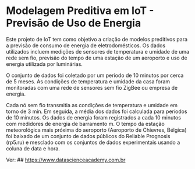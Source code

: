 # Modelagem Preditiva em IoT - Previsão de Uso de Energia

Este projeto de IoT tem como objetivo a criação de modelos preditivos para a previsão de consumo de energia de eletrodomésticos. Os dados utilizados incluem medições de sensores de temperatura e umidade de uma rede sem fio, previsão do tempo de uma estação de um aeroporto e uso de energia utilizada por luminárias.

O conjunto de dados foi coletado por um período de 10 minutos por cerca de 5 meses. As condições de temperatura e umidade da casa foram monitoradas com uma rede de sensores sem fio ZigBee ou empresa de energia.

Cada nó sem fio transmitia as condições de temperatura e umidade em torno de 3 min. Em seguida, a média dos dados foi calculada para períodos de 10 minutos. Os dados de energia foram registrados a cada 10 minutos com medidores de energia de barramento m. O tempo da estação meteorológica mais próxima do aeroporto (Aeroporto de Chievres, Bélgica) foi baixado de um conjunto de dados públicos do Reliable Prognosis (rp5.ru) e mesclado com os conjuntos de dados experimentais usando a coluna de data e hora.

Ver: ## https://www.datascienceacademy.com.br
